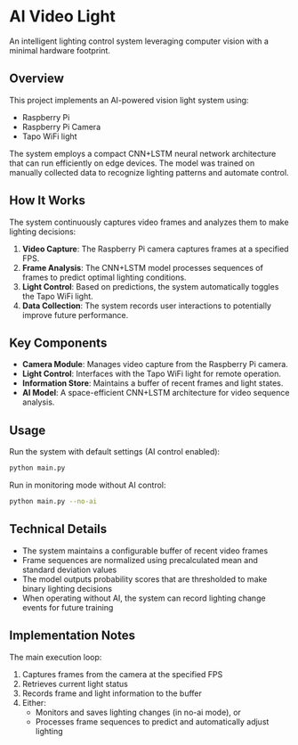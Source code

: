# AI Video Light

An intelligent lighting control system leveraging computer vision with a minimal hardware footprint.

## Overview

This project implements an AI-powered vision light system using:
- Raspberry Pi
- Raspberry Pi Camera
- Tapo WiFi light

The system employs a compact CNN+LSTM neural network architecture that can run efficiently on edge devices. The model was trained on manually collected data to recognize lighting patterns and automate control.

## How It Works

The system continuously captures video frames and analyzes them to make lighting decisions:

1. **Video Capture**: The Raspberry Pi camera captures frames at a specified FPS.
2. **Frame Analysis**: The CNN+LSTM model processes sequences of frames to predict optimal lighting conditions.
3. **Light Control**: Based on predictions, the system automatically toggles the Tapo WiFi light.
4. **Data Collection**: The system records user interactions to potentially improve future performance.

## Key Components

- **Camera Module**: Manages video capture from the Raspberry Pi camera.
- **Light Control**: Interfaces with the Tapo WiFi light for remote operation.
- **Information Store**: Maintains a buffer of recent frames and light states.
- **AI Model**: A space-efficient CNN+LSTM architecture for video sequence analysis.

## Usage

Run the system with default settings (AI control enabled):
```bash
python main.py
```

Run in monitoring mode without AI control:
```bash
python main.py --no-ai
```

## Technical Details

- The system maintains a configurable buffer of recent video frames
- Frame sequences are normalized using precalculated mean and standard deviation values
- The model outputs probability scores that are thresholded to make binary lighting decisions
- When operating without AI, the system can record lighting change events for future training

## Implementation Notes

The main execution loop:
1. Captures frames from the camera at the specified FPS
2. Retrieves current light status
3. Records frame and light information to the buffer
4. Either:
   - Monitors and saves lighting changes (in no-ai mode), or
   - Processes frame sequences to predict and automatically adjust lighting
